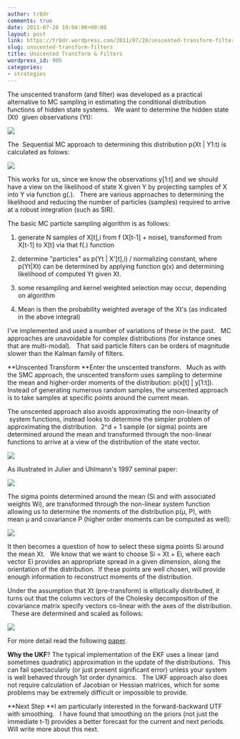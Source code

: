 ```yaml
---
author: tr8dr
comments: true
date: 2011-07-28 19:04:00+00:00
layout: post
link: https://tr8dr.wordpress.com/2011/07/28/unscented-transform-filters/
slug: unscented-transform-filters
title: Unscented Transform & Filters
wordpress_id: 905
categories:
- strategies
---
```


The unscented transform (and filter) was developed as a practical alternative to MC sampling in estimating the conditional distribution functions of hidden state systems.   We want to determine the hidden state (Xt)  given observations (Yt):


[![](http://tr8dr.files.wordpress.com/2011/07/screen-shot-2011-07-27-at-7-01-57-pm.png)](http://tr8dr.files.wordpress.com/2011/07/screen-shot-2011-07-27-at-7-01-57-pm.png)


The  Sequential MC approach to determining this distribution p(Xt | Y1:t) is calculated as folows:


[![](http://tr8dr.files.wordpress.com/2011/07/screen-shot-2011-07-28-at-9-43-31-am.png)](http://tr8dr.files.wordpress.com/2011/07/screen-shot-2011-07-28-at-9-43-31-am.png)


This works for us, since we know the observations y[1:t] and we should have a view on the likelihood of state X given Y by projecting samples of X into Y via function g(.).   There are various approaches to determining the likelihood and reducing the number of particles (samples) required to arrive at a robust integration (such as SIR).

The basic MC particle sampling algorithm is as follows:



	
  1. generate N samples of X[t],i from f (X[t-1] + noise), transformed from X[t-1] to X[t] via that f(.) function

	
  2. determine "particles" as p(Yt | X'[t],i) / normalizing constant, where p(Yt|Xt) can be determined by applying function g(x) and determining likelihood of computed Yt given Xt.

	
  3. some resampling and kernel weighted selection may occur, depending on algorithm

	
  4. Mean is then the probability weighted average of the Xt's (as indicated in the above integral)


I've implemented and used a number of variations of these in the past.   MC approaches are unavoidable for complex distributions (for instance ones that are multi-modal).   That said particle filters can be orders of magnitude slower than the Kalman family of filters.

**Unscented Transform
**Enter the unscented transform.   Much as with the SMC approach, the unscented transform uses sampling to determine the mean and higher-order moments of the distribution: p(x[t] | y[1:t]).   Instead of generating numerous random samples, the unscented approach is to take samples at specific points around the current mean.

The unscented approach also avoids approximating the non-linearity of  system functions, instead looks to determine the simpler problem of approximating the distribution.  2^d + 1 sample (or sigma) points are determined around the mean and transformed through the non-linear functions to arrive at a view of the distribution of the state vector.

[![](http://tr8dr.files.wordpress.com/2011/07/orthogonal-projections.png)](http://tr8dr.files.wordpress.com/2011/07/orthogonal-projections.png)

As illustrated in Julier and Uhlmann's 1997 seminal paper:

[![](http://tr8dr.files.wordpress.com/2011/07/screen-shot-2011-07-28-at-2-06-56-pm.png)](http://tr8dr.files.wordpress.com/2011/07/screen-shot-2011-07-28-at-2-06-56-pm.png)

The sigma points determined around the mean (Si and with associated weights Wi), are transformed through the non-linear system function allowing us to determine the moments of the distribution p(μ, P), with mean μ and covariance P (higher order moments can be computed as well):


[![](http://tr8dr.files.wordpress.com/2011/07/screen-shot-2011-07-28-at-2-26-28-pm.png)](http://tr8dr.files.wordpress.com/2011/07/screen-shot-2011-07-28-at-2-26-28-pm.png)


It then becomes a question of how to select these sigma points Si around the mean Xt.   We know that we want to choose Si = Xt + Ei, where each vector Ei provides an appropriate spread in a given dimension, along the orientation of the distribution.  If these points are well chosen, will provide enough information to reconstruct moments of the distribution.

Under the assumption that Xt (pre-transform) is elliptically distributed, it turns out that the column vectors of the Cholesky decomposition of the covariance matrix specify vectors co-linear with the axes of the distribution.   These are determined and scaled as follows:


[![](http://tr8dr.files.wordpress.com/2011/07/screen-shot-2011-07-28-at-3-40-45-pm.png)](http://tr8dr.files.wordpress.com/2011/07/screen-shot-2011-07-28-at-3-40-45-pm.png)


For more detail read the following [paper](http://www.google.com/url?sa=t&source=web&cd=1&sqi=2&ved=0CBUQFjAA&url=http%3A%2F%2Fciteseerx.ist.psu.edu%2Fviewdoc%2Fdownload%3Fdoi%3D10.1.1.46.8107%26rep%3Drep1%26type%3Dpdf&ei=Xq8xTo3UNcKcgQe6quH5DA&usg=AFQjCNHo8y-X15XiCLoWuN3dkgrxCE55Tg&sig2=IpOnVHReCpwtSWEEUmqI2g).

**Why the UKF**?
The typical implementation of the EKF uses a linear (and sometimes quadratic) approximation in the update of the distributions.  This can fail spectacularly (or just present significant error) unless your system is well behaved through 1st order dynamics.   The UKF approach also does not require calculation of Jacobian or Hessian matrices, which for some problems may be extremely difficult or impossible to provide.

**Next Step
**I am particularly interested in the forward-backward UTF with smoothing.   I have found that smoothing on the priors (not just the immediate t-1) provides a better forecast for the current and next periods.   Will write more about this next.
